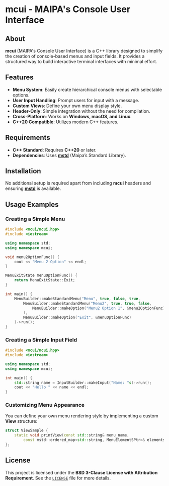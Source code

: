 # mcui - MAIPA's Console User Interface

## About

**mcui** (MAIPA's Console User Interface) is a C++ library designed to simplify the creation of console-based menus and input fields. It provides a structured way to build interactive terminal interfaces with minimal effort.

## Features

- **Menu System**: Easily create hierarchical console menus with selectable options.
- **User Input Handling**: Prompt users for input with a message.
- **Custom Views**: Define your own menu display style.
- **Header-Only**: Simple integration without the need for compilation.
- **Cross-Platform**: Works on **Windows, macOS, and Linux**.
- **C++20 Compatible**: Utilizes modern C++ features.

## Requirements

- **C++ Standard**: Requires **C++20** or later.
- **Dependencies**: Uses [**mstd**](https://github.com/MAIPA01/mstd) (Maipa’s Standard Library).

## Installation

No additional setup is required apart from including **mcui** headers and ensuring [**mstd**](https://github.com/MAIPA01/mstd) is available.

## Usage Examples

### Creating a Simple Menu

```cpp
#include <mcui/mcui.hpp>
#include <iostream>

using namespace std;
using namespace mcui;

void menu2OptionFunc() {
    cout << "Menu 2 Option" << endl;
}

MenuExitState menuOptionFunc() {
    return MenuExitState::Exit;
}

int main() {
    MenuBuilder::makeStandardMenu("Menu", true, false, true,
        MenuBuilder::makeStandardMenu("Menu2", true, true, false,
            MenuBuilder::makeOption("Menu2 Option 1", &menu2OptionFunc)
        ),
        MenuBuilder::makeOption("Exit", &menuOptionFunc)
    )->run();
}
```

### Creating a Simple Input Field

```cpp
#include <mcui/mcui.hpp>
#include <iostream>

using namespace std;
using namespace mcui;

int main() {
    std::string name = InputBuilder::makeInput("Name: "s)->run();
    cout << "Hello " << name << endl;
}
```

### Customizing Menu Appearance

You can define your own menu rendering style by implementing a custom **View** structure:

```cpp
struct ViewSample {
    static void printView(const std::string& menu_name,
        const mstd::ordered_map<std::string, MenuElementSPtr>& elements);
};
```

## License

This project is licensed under the **BSD 3-Clause License with Attribution Requirement**. See the [`LICENSE`](./LICENSE) file for more details.